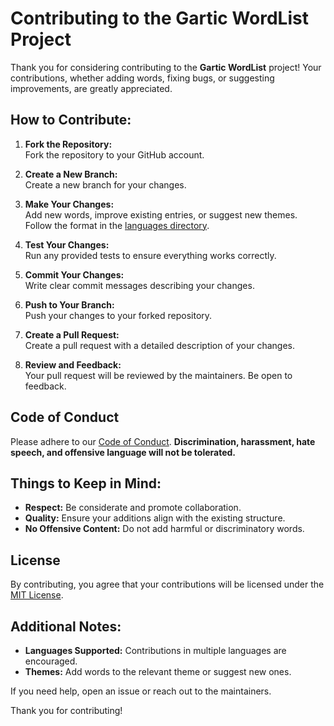 # Contributing to the Gartic WordList Project

Thank you for considering contributing to the **Gartic WordList** project! Your contributions, whether adding words, fixing bugs, or suggesting improvements, are greatly appreciated.

## How to Contribute:

1. **Fork the Repository:**  
   Fork the repository to your GitHub account.

2. **Create a New Branch:**  
   Create a new branch for your changes.

3. **Make Your Changes:**  
   Add new words, improve existing entries, or suggest new themes. Follow the format in the [languages directory](https://github.com/Gartic-Developers/Gartic-WordList/tree/main/languages).

4. **Test Your Changes:**  
   Run any provided tests to ensure everything works correctly.

5. **Commit Your Changes:**  
   Write clear commit messages describing your changes.

6. **Push to Your Branch:**  
   Push your changes to your forked repository.

7. **Create a Pull Request:**  
   Create a pull request with a detailed description of your changes.

8. **Review and Feedback:**  
   Your pull request will be reviewed by the maintainers. Be open to feedback.

## Code of Conduct

Please adhere to our [Code of Conduct](https://github.com/Gartic-Developers/Gartic-WordList/blob/main/.github/CODE_OF_CONDUCT.md). **Discrimination, harassment, hate speech, and offensive language will not be tolerated.**

## Things to Keep in Mind:

- **Respect:** Be considerate and promote collaboration.
- **Quality:** Ensure your additions align with the existing structure.
- **No Offensive Content:** Do not add harmful or discriminatory words.

## License

By contributing, you agree that your contributions will be licensed under the [MIT License](https://github.com/Gartic-Developers/Gartic-WordList/blob/main/LICENSE).

## Additional Notes:

- **Languages Supported:** Contributions in multiple languages are encouraged.
- **Themes:** Add words to the relevant theme or suggest new ones.

If you need help, open an issue or reach out to the maintainers.

Thank you for contributing!
